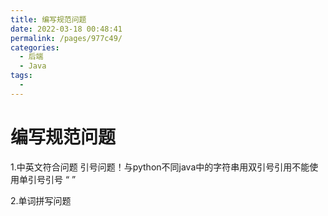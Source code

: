 ```yaml
---
title: 编写规范问题
date: 2022-03-18 00:48:41
permalink: /pages/977c49/
categories:
  - 后端
  - Java
tags:
  - 
---
```

# 编写规范问题

1.中英文符合问题  引号问题！与python不同java中的字符串用双引号引用不能使用单引号引号 “ ”

2.单词拼写问题





